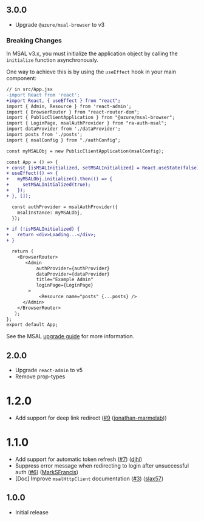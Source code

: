 ## 3.0.0

-   Upgrade `@azure/msal-browser` to v3
   
### Breaking Changes

In MSAL v3.x, you must initialize the application object by calling the `initialize` function asynchronously.

One way to achieve this is by using the `useEffect` hook in your main component:

```diff
// in src/App.jsx
-import React from 'react';
+import React, { useEffect } from "react";
import { Admin, Resource } from 'react-admin';
import { BrowserRouter } from "react-router-dom";
import { PublicClientApplication } from "@azure/msal-browser";
import { LoginPage, msalAuthProvider } from "ra-auth-msal";
import dataProvider from './dataProvider';
import posts from './posts';
import { msalConfig } from "./authConfig";

const myMSALObj = new PublicClientApplication(msalConfig);

const App = () => {
+ const [isMSALInitialized, setMSALInitialized] = React.useState(false);
+ useEffect(() => {
+   myMSALObj.initialize().then(() => {
+     setMSALInitialized(true);
+   });
+ }, []);

  const authProvider = msalAuthProvider({
    msalInstance: myMSALObj,
  });

+ if (!isMSALInitialized) {
+   return <div>Loading...</div>;
+ }

  return (
    <BrowserRouter>
       <Admin
           authProvider={authProvider}
           dataProvider={dataProvider}
           title="Example Admin"
           loginPage={LoginPage}
        >
            <Resource name="posts" {...posts} />
      </Admin>
    </BrowserRouter>
   );
};
export default App;
```

See the MSAL [upgrade guide](https://github.com/AzureAD/microsoft-authentication-library-for-js/blob/dev/lib/msal-browser/docs/v2-migration.md) for more information.

## 2.0.0

-   Upgrade `react-admin` to v5
-   Remove prop-types

# 1.2.0

* Add support for deep link redirect ([#9](https://github.com/marmelab/ra-auth-msal/pull/9) ([jonathan-marmelab](https://github.com/jonathan-marmelab)))

# 1.1.0

* Add support for automatic token refresh ([#7](https://github.com/marmelab/ra-auth-msal/pull/7)) ([djhi](https://github.com/djhi))
* Suppress error message when redirecting to login after unsuccessful auth ([#6](https://github.com/marmelab/ra-auth-msal/pull/6)) ([MarkSFrancis](https://github.com/MarkSFrancis))
* [Doc] Improve `msalHttpClient` documentation ([#3](https://github.com/marmelab/ra-auth-msal/pull/3)) ([slax57](https://github.com/slax57))

## 1.0.0

* Initial release
